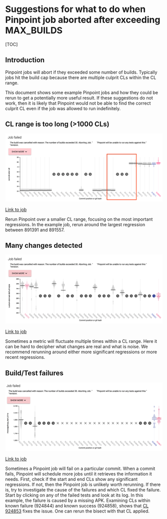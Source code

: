 # Suggestions for what to do when Pinpoint job aborted after exceeding MAX_BUILDS

[TOC]

## Introduction

Pinpoint jobs will abort if they exceeded some number of builds. Typically jobs hit the build cap because there are multiple culprit CLs within the CL range.

This document shows some example Pinpoint jobs and how they could be rerun to get a potentially more useful result. If these suggestions do not work, then it is likely that Pinpoint would not be able to find the correct culprit CL even if the job was allowed to run indefinitely. 

## CL range is too long (>1000 CLs)

![Example Pinpoint job with red rectangle around CLs 891391 and 891557 to suggest next Pinpoint run user can make.](doc_imgs/large_CL_range.png)

[Link to job](https://pinpoint-dot-chromeperf.appspot.com/job/16f46fc4720000)

Rerun Pinpoint over a smaller CL range, focusing on the most important regressions. In the example job, rerun around the largest regression between 891391 and 891557. 


## Many changes detected 

![Example Pinpoint job with multiple culprit CLs. Click link to job for more details.](doc_imgs/many_changes.png)

[Link to job](https://pinpoint-dot-chromeperf.appspot.com/job/10aedea0720000)

Sometimes a metric will fluctuate multiple times within a CL range. Here it can be hard to decipher what changes are real and what is noise. We recommend rerunning around either more significant regressions or more recent regressions. 

## Build/Test failures 

![Example Pinpoint job consecutive job failures. Click link to job for more details.](doc_imgs/job_failure.png)

[Link to job](https://pinpoint-dot-chromeperf.appspot.com/job/11010d9bb20000) 

Sometimes a Pinpoint job will fail on a particular commit. When a commit fails, Pinpoint will schedule more jobs until it retrieves the information it needs. First, check if the start and end CLs show any significant regressions. If not, then the Pinpoint job is unlikely worth rerunning. If there is, try to investigate the cause of the failures and which CL fixed the failure. Start by clicking on any of the failed tests and look at its log. In this example, the failure is caused by a missing APK. Examining CLs within known failure (924844) and known success (924858), shows that [CL 924853](https://chromium-review.googlesource.com/c/chromium/src/+/3182648) fixes the issue. One can rerun the bisect with that CL applied.
